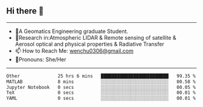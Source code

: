 ## Hi there 👋
---
- 🌱A Geomatics Engineering graduate Student.
- 🔭Research in:Atmospheric LIDAR & Remote sensing of satellite & Aerosol optical and physical properties & Radiative Transfer
- 📫 How to Reach Me: wenchu0306@gmail.com
- 🍒Pronouns: She/Her
---

<!--START_SECTION:waka-->

```txt
Other              25 hrs 6 mins   █████████████████████████   99.35 %
MATLAB             8 mins          ░░░░░░░░░░░░░░░░░░░░░░░░░   00.58 %
Jupyter Notebook   0 secs          ░░░░░░░░░░░░░░░░░░░░░░░░░   00.05 %
TeX                0 secs          ░░░░░░░░░░░░░░░░░░░░░░░░░   00.01 %
YAML               0 secs          ░░░░░░░░░░░░░░░░░░░░░░░░░   00.01 %
```

<!--END_SECTION:waka-->







